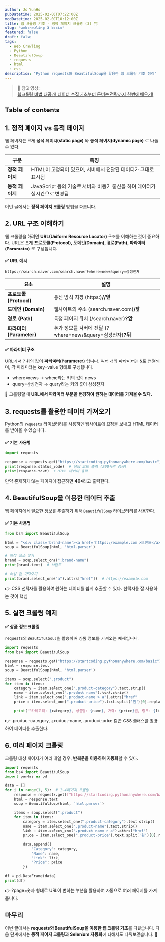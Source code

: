 ```yaml
---
author: Jo YunHo
pubDatetime: 2025-02-01T07:22:00Z
modDatetime: 2025-02-01T10:12:00Z
title: 웹 크롤링 기초 - 정적 페이지 크롤링 (3) 完
slug: "webcrawling-3-basic"
featured: false
draft: false
tags:
  - Web Crawling
  - Python
  - BeautifulSoup
  - requests
  - html
  - css
description: "Python requests와 BeautifulSoup을 활용한 웹 크롤링 기초 정리"
---
```


> 📌 참고 영상:  
> [웹크롤링 비법 대공개! 데이터 수집 기초부터 돈버는 전략까지 한번에 배우기!](https://www.youtube.com/watch?v=Uf21RUo3KNc&list=PLNO7MWpu0eeUFdGMirV8_EkiLETqj8xA4)

## Table of contents

## 1. 정적 페이지 vs 동적 페이지

웹 페이지는 크게 **정적 페이지(static page)** 와 **동적 페이지(dynamic page)** 로 나눌 수 있다.

| 구분  | 특징 |
|------|------|
| **정적 페이지** | HTML이 고정되어 있으며, 서버에서 전달된 데이터가 그대로 표시됨 |
| **동적 페이지** | JavaScript 등의 기술로 서버와 비동기 통신을 하며 데이터가 실시간으로 변경됨 |

이번 글에서는 **정적 페이지 크롤링** 방법을 다룹니다.

## 2. URL 구조 이해하기

웹 크롤링을 하려면 **URL(Uniform Resource Locator)** 구조를 이해하는 것이 중요하다.
URL은 크게 **프로토콜(Protocol), 도메인(Domain), 경로(Path), 파라미터(Parameter)** 로 구성됩니다.

#### ✅ URL 예시

```python
https://search.naver.com/search.naver?where=news&query=삼성전자
```

|요소|설명|
|------|-----|
|**프로토콜 (Protocol)** | 통신 방식 지정 (https:)**//앞**|
|**도메인 (Domain)** | 웹사이트의 주소 (search.naver.com)**/앞**|
|**경로 (Path)** | 특정 페이지 위치 (/search.naver)**?앞**|
|**파라미터 (Parameter)** | 추가 정보를 서버에 전달 (?where=news&query=삼성전자)**?뒤**|

#### ✅ 파라미터 구조

URL에서 ? 뒤의 값이 **파라미터(Parameter)** 입니다.
여러 개의 파라미터는 &로 연결되며, 각 파라미터는 key=value 형태로 구성됩니다.
- where=news → where라는 키의 값이 news
- query=삼성전자 → query라는 키의 값이 삼성전자

📌 크롤링할 때 **URL에서 파라미터 부분을 변경하여 원하는 데이터를 가져올 수 있다.**

## 3. requests를 활용한 데이터 가져오기

Python의 `requests` 라이브러리를 사용하면 웹사이트에 요청을 보내고 HTML 데이터를 받아올 수 있습니다.

#### ✅ 기본 사용법

```python
import requests

response = requests.get("https://startcoding.pythonanywhere.com/basic")
print(response.status_code)  # 응답 코드 출력 (200이면 성공)
print(response.text)  # HTML 데이터 출력
```

만약 존재하지 않는 페이지에 접근하면 **404**라고 출력한다.

## 4. BeautifulSoup을 이용한 데이터 추출

웹 페이지에서 필요한 정보를 추출하기 위해 `BeautifulSoup` 라이브러리를 사용한다.

#### ✅ 기본 사용법


```python
from bs4 import BeautifulSoup

html = "<div class='brand-name'><a href='https://example.com'>브랜드</a></div>"
soup = BeautifulSoup(html, 'html.parser')

# 특정 요소 찾기
brand = soup.select_one(".brand-name")
print(brand.text)  # 브랜드

# 속성 값 가져오기
print(brand.select_one("a").attrs["href"])  # https://example.com
```

👉 CSS 선택자를 활용하여 원하는 데이터를 쉽게 추출할 수 있다. 선택자를 잘 사용하는 것이 핵심!

## 5. 실전 크롤링 예제

#### ✅ 상품 정보 크롤링

`requests`와 `BeautifulSoup`을 활용하여 상품 정보를 가져오는 예제입니다.

```python
import requests
from bs4 import BeautifulSoup

response = requests.get("https://startcoding.pythonanywhere.com/basic")
html = response.text
soup = BeautifulSoup(html, 'html.parser')

items = soup.select(".product")
for item in items:
    category = item.select_one(".product-category").text.strip()
    name = item.select_one(".product-name").text.strip()
    link = item.select_one(".product-name > a").attrs["href"]
    price = item.select_one(".product-price").text.split('원')[0].replace(',', '')

    print(f"카테고리: {category}, 상품명: {name}, 가격: {price}원, 링크: {link}")
```

👉 .product-category, .product-name, .product-price 같은 CSS 클래스를 활용하여 데이터를 추출한다.

## 6. 여러 페이지 크롤링

크롤링 대상 페이지가 여러 개일 경우, **반복문을 이용하여 자동화**할 수 있다.

```python
import requests
from bs4 import BeautifulSoup
import pandas as pd

data = []
for i in range(1, 5):  # 1~4페이지 크롤링
    response = requests.get(f"https://startcoding.pythonanywhere.com/basic?page={i}")
    html = response.text
    soup = BeautifulSoup(html, 'html.parser')

    items = soup.select(".product")
    for item in items:
        category = item.select_one(".product-category").text.strip()
        name = item.select_one(".product-name").text.strip()
        link = item.select_one(".product-name > a").attrs["href"]
        price = item.select_one(".product-price").text.split('원')[0].replace(',', '')

        data.append({
            "Category": category,
            "Name": name,
            "Link": link,
            "Price": price
        })

df = pd.DataFrame(data)
print(df)
```

👉 ?page=숫자 형태로 URL이 변하는 부분을 활용하여 자동으로 여러 페이지를 가져옵니다.

## 마무리

이번 글에서는 **requests와 BeautifulSoup을 이용한 웹 크롤링 기초**를 다뤘습니다.
다음 단계에서는 **동적 페이지 크롤링과 Selenium 자동화**에 대해서도 다뤄보겠습니다. 🚀